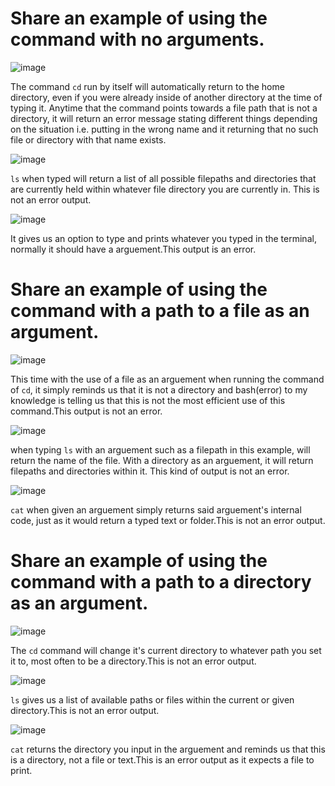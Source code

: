 # **Share an example of using the command with no arguments.**
![image](https://github.com/dsoto0125/cse15l-lab-reports/assets/156368824/c23b4719-2ace-4e8c-94cf-077fd66103a2)

The command `cd` run by itself will automatically return to the home directory, even if you were already inside of another directory at the time of typing it. Anytime that the command points towards a file path that is not a directory, it will return an error message stating different things depending on the situation i.e. putting in the wrong name and it returning that no such file or directory with that name exists.

![image](https://github.com/dsoto0125/cse15l-lab-reports/assets/156368824/6928429f-5cdf-41e6-b24f-db025a1f58eb)

`ls` when typed will return a list of all possible filepaths and directories that are currently held within whatever file directory you are currently in. This is not an error output.

![image](https://github.com/dsoto0125/cse15l-lab-reports/assets/156368824/c5e57a9b-278a-48b0-97aa-e1b32a18b2ac)

It gives us an option to type and prints whatever you typed in the terminal, normally it should have a arguement.This output is an error.

# **Share an example of using the command with a path to a file as an argument.**

![image](https://github.com/dsoto0125/cse15l-lab-reports/assets/156368824/15e3cdb3-9923-4e9d-8d41-6e6f4bd2bc01)

This time with the use of a file as an arguement when running the command of `cd`, it simply reminds us that it is not a directory and bash(error) to my knowledge is telling us that this is not the most efficient use of this command.This output is not an error.

![image](https://github.com/dsoto0125/cse15l-lab-reports/assets/156368824/edf46c35-29bf-4bcf-9fdb-db9a955dbaa4)

when typing `ls` with an arguement such as a filepath in this example, will return the name of the file. With a directory as an arguement, it will return filepaths and directories within it. This kind of output is not an error.

![image](https://github.com/dsoto0125/cse15l-lab-reports/assets/156368824/d6ff5b8d-8a68-4372-a000-c37d277128f9)

`cat` when given an arguement simply returns said arguement's internal code, just as it would return a typed text or folder.This is not an error output.

# **Share an example of using the command with a path to a directory as an argument.**

![image](https://github.com/dsoto0125/cse15l-lab-reports/assets/156368824/1afa4c40-e07b-4da9-8db1-b8bd45fbd582)

The `cd` command will change it's current directory to whatever path you set it to, most often to be a directory.This is not an error output.

![image](https://github.com/dsoto0125/cse15l-lab-reports/assets/156368824/91f23b3f-7f00-4aa9-bf07-73acda8374da)

`ls` gives us a list of available paths or files within the current or given directory.This is not an error output.

![image](https://github.com/dsoto0125/cse15l-lab-reports/assets/156368824/2e7f640e-4695-4f82-a840-e86c9260768f)

`cat` returns the directory you input in the arguement and reminds us that this is a directory, not a file or text.This is an error output as it expects a file to print.
